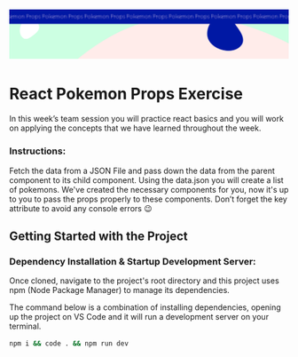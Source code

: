 <h1 align="center">
  <a href="">
    <img src="/src/assets/pokemon-props.svg" alt="Boiler Plate">
  </a>
</h1>

# React Pokemon Props Exercise

In this week’s team session you will practice react basics and you will work on applying the concepts that we have learned throughout the week. 

### Instructions:

Fetch the data from a JSON File and pass down the data from the parent component to its child component. Using the data.json you will create a list of pokemons. We've created the necessary components for you, now it's up to you to pass the props properly to these components. Don’t forget the key attribute to avoid any console errors 😉

## Getting Started with the Project

### Dependency Installation & Startup Development Server:

Once cloned, navigate to the project's root directory and this project uses npm (Node Package Manager) to manage its dependencies.

The command below is a combination of installing dependencies, opening up the project on VS Code and it will run a development server on your terminal.

```bash
npm i && code . && npm run dev
```
